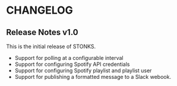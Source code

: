# CHANGELOG

## Release Notes v1.0
This is the initial release of STONKS.

* Support for polling at a configurable interval
* Support for configuring Spotify API credentials
* Support for configuring Spotify playlist and playlist user
* Support for publishing a formatted message to a Slack webook.
